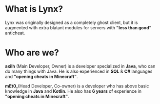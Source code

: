 # What is Lynx?
Lynx was originally designed as a completely ghost client, but it is augmented with extra blatant modules for servers with **"less than good"** anticheat.

# Who are we?
**axilh** (Main Developer, Owner) is a developer specialized in **Java**, who can do many things with Java. He is also experienced in **SQL** & **C#** languages and **"opening cheats in Minecraft"**.

**mEt0_**(Head Developer, Co-owner) is a developer who has above basic knowledge in **Java** and **Kotlin**. He also has **6 years** of experience in **"opening cheats in Minecraft"**.
